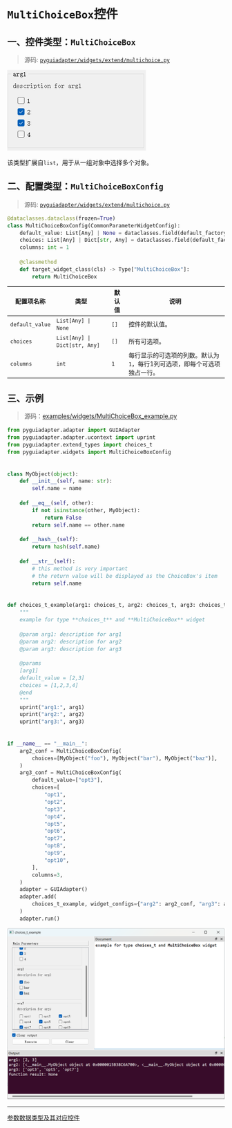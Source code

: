 # `MultiChoiceBox`控件

## 一、控件类型：`MultiChoiceBox`

> 源码: [`pyguiadapter/widgets/extend/multichoice.py`]()

<img src="../images/choices_t.png" />

该类型扩展自`list`，用于从一组对象中选择多个对象。

## 二、配置类型：`MultiChoiceBoxConfig`

> 源码: [`pyguiadapter/widgets/extend/multichoice.py`]()

```python
@dataclasses.dataclass(frozen=True)
class MultiChoiceBoxConfig(CommonParameterWidgetConfig):
    default_value: List[Any] | None = dataclasses.field(default_factory=list)
    choices: List[Any] | Dict[str, Any] = dataclasses.field(default_factory=list)
    columns: int = 1

    @classmethod
    def target_widget_class(cls) -> Type["MultiChoiceBox"]:
        return MultiChoiceBox

```

| 配置项名称      | 类型                          | 默认值 | 说明                                                         |
| --------------- | ----------------------------- | ------ | ------------------------------------------------------------ |
| `default_value` | `List[Any] \| None`           | `[]`   | 控件的默认值。                                               |
| `choices`       | `List[Any] \| Dict[str, Any]` | `[]`   | 所有可选项。                                                 |
| `columns`       | `int`                         | `1`    | 每行显示的可选项的列数。默认为`1`，每行1列可选项，即每个可选项独占一行。 |

## 三、示例

> 源码：[examples/widgets/MultiChoiceBox_example.py]()

```python
from pyguiadapter.adapter import GUIAdapter
from pyguiadapter.adapter.ucontext import uprint
from pyguiadapter.extend_types import choices_t
from pyguiadapter.widgets import MultiChoiceBoxConfig


class MyObject(object):
    def __init__(self, name: str):
        self.name = name

    def __eq__(self, other):
        if not isinstance(other, MyObject):
            return False
        return self.name == other.name

    def __hash__(self):
        return hash(self.name)

    def __str__(self):
        # this method is very important
        # the return value will be displayed as the ChoiceBox's item
        return self.name


def choices_t_example(arg1: choices_t, arg2: choices_t, arg3: choices_t):
    """
    example for type **choices_t** and **MultiChoiceBox** widget

    @param arg1: description for arg1
    @param arg2: description for arg2
    @param arg3: description for arg3

    @params
    [arg1]
    default_value = [2,3]
    choices = [1,2,3,4]
    @end
    """
    uprint("arg1:", arg1)
    uprint("arg2:", arg2)
    uprint("arg3:", arg3)


if __name__ == "__main__":
    arg2_conf = MultiChoiceBoxConfig(
        choices=[MyObject("foo"), MyObject("bar"), MyObject("baz")],
    )
    arg3_conf = MultiChoiceBoxConfig(
        default_value=["opt3"],
        choices=[
            "opt1",
            "opt2",
            "opt3",
            "opt4",
            "opt5",
            "opt6",
            "opt7",
            "opt8",
            "opt9",
            "opt10",
        ],
        columns=3,
    )
    adapter = GUIAdapter()
    adapter.add(
        choices_t_example, widget_configs={"arg2": arg2_conf, "arg3": arg3_conf}
    )
    adapter.run()

```

<img src="../images/choices_t_example.png" />

---

[参数数据类型及其对应控件](widgets/types_and_widgets.md)